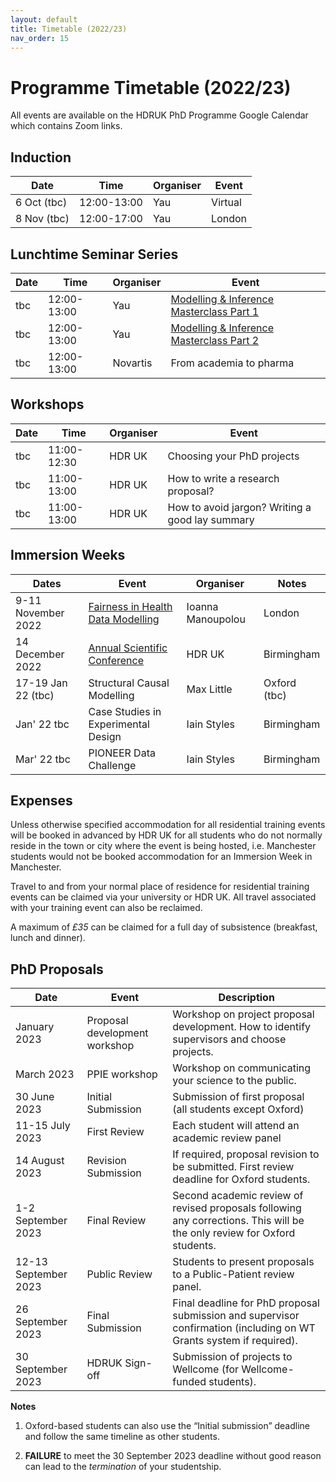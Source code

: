 ```yaml
---
layout: default
title: Timetable (2022/23)
nav_order: 15
---
```


# Programme Timetable (2022/23)

All events are available on the HDRUK PhD Programme Google Calendar which contains Zoom links.

## Induction

| Date | Time | Organiser | Event |
|-------|-------|-----------|-------|
| 6 Oct (tbc) | 12:00-13:00 | Yau | Virtual |
| 8 Nov (tbc) | 12:00-17:00 | Yau | London |

## Lunchtime Seminar Series

| Date | Time | Organiser | Event |
|-------|-------|-----------|-------|
| tbc| 12:00-13:00| Yau | [Modelling & Inference Masterclass Part 1](https://github.com/cwcyau/hdruk-modelling-masterclass) |
| tbc | 12:00-13:00| Yau | [Modelling & Inference Masterclass Part 2](https://github.com/cwcyau/hdruk-modelling-masterclass) |
| tbc | 12:00-13:00 | Novartis | From academia to pharma |

## Workshops

| Date | Time | Organiser | Event |
|-------|-------|-----------|-------|
| tbc | 11:00-12:30 | HDR UK | Choosing your PhD projects |
| tbc | 11:00-13:00 | HDR UK | How to write a research proposal? |
| tbc | 11:00-13:00 | HDR UK | How to avoid jargon? Writing a good lay summary |


## Immersion Weeks

| Dates | Event | Organiser | Notes |
|-------|-------|-----------|-------|
| 9-11 November 2022 | [Fairness in Health Data Modelling](https://github.com/cwcyau/healthdatascienceacademy/blob/main/courses/fairness.md) | Ioanna Manoupolou | London |
| 14 December 2022 | [Annual Scientific Conference](https://www.hdruk.ac.uk/news-opinion-events/events/health-data-research-uk-scientific-conference-2022-data-for-global-health-and-society/?utm_source=staff+email+signature&utm_medium=email&utm_campaign=science+conference) | HDR UK | Birmingham |
| 17-19 Jan 22 (tbc) | Structural Causal Modelling | Max Little | Oxford (tbc) |
| Jan' 22 tbc | Case Studies in Experimental Design | Iain Styles | Birmingham |
| Mar' 22 tbc | PIONEER Data Challenge | Iain Styles | Birmingham |

## Expenses

Unless otherwise specified accommodation for all residential training events will be booked in advanced by HDR UK for all students who do not normally reside in the town or city where the event is being hosted, i.e. Manchester students would not be booked accommodation for an Immersion Week in Manchester.

Travel to and from your normal place of residence for residential training events can be claimed via your university or HDR UK. All travel associated with your training event can also be reclaimed.

A maximum of *£35* can be claimed for a full day of subsistence (breakfast, lunch and dinner).

## PhD Proposals

| Date | Event | Description |
| ---- | ------| ----------- |
| January 2023 | Proposal development workshop | Workshop on project proposal development. How to identify supervisors and choose projects. |
| March 2023 | PPIE workshop | Workshop on communicating your science to the public. |
| 30 June 2023 | Initial Submission | Submission of first proposal (all students except Oxford) |
| 11-15 July 2023 | First Review | Each student will attend an academic review panel |
| 14 August 2023 | Revision Submission | If required, proposal revision to be submitted. First review deadline for Oxford students. |
| 1-2 September 2023 | Final Review | Second academic review of revised proposals following any corrections. This will be the only review for Oxford students. |
| 12-13 September 2023 | Public Review | Students to present proposals to a Public-Patient review panel. |
| 26 September 2023 | Final Submission | Final deadline for PhD proposal submission and supervisor confirmation (including on WT Grants system if required). |
| 30 September 2023 | HDRUK Sign-off | Submission of projects to Wellcome (for Wellcome-funded students). |

**Notes**

1. Oxford-based students can also use the “Initial submission” deadline and follow the same timeline as other students.

2. **FAILURE** to meet the 30 September 2023 deadline without good reason can lead to the *termination* of your studentship.





